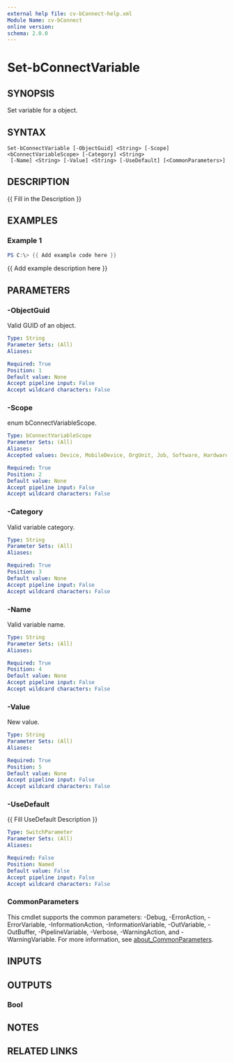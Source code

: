 ```yaml
---
external help file: cv-bConnect-help.xml
Module Name: cv-bConnect
online version:
schema: 2.0.0
---
```


# Set-bConnectVariable

## SYNOPSIS
Set variable for a object.

## SYNTAX

```
Set-bConnectVariable [-ObjectGuid] <String> [-Scope] <bConnectVariableScope> [-Category] <String>
 [-Name] <String> [-Value] <String> [-UseDefault] [<CommonParameters>]
```

## DESCRIPTION
{{ Fill in the Description }}

## EXAMPLES

### Example 1
```powershell
PS C:\> {{ Add example code here }}
```

{{ Add example description here }}

## PARAMETERS

### -ObjectGuid
Valid GUID of an object.

```yaml
Type: String
Parameter Sets: (All)
Aliases:

Required: True
Position: 1
Default value: None
Accept pipeline input: False
Accept wildcard characters: False
```

### -Scope
enum bConnectVariableScope.

```yaml
Type: bConnectVariableScope
Parameter Sets: (All)
Aliases:
Accepted values: Device, MobileDevice, OrgUnit, Job, Software, HardwareProfile

Required: True
Position: 2
Default value: None
Accept pipeline input: False
Accept wildcard characters: False
```

### -Category
Valid variable category.

```yaml
Type: String
Parameter Sets: (All)
Aliases:

Required: True
Position: 3
Default value: None
Accept pipeline input: False
Accept wildcard characters: False
```

### -Name
Valid variable name.

```yaml
Type: String
Parameter Sets: (All)
Aliases:

Required: True
Position: 4
Default value: None
Accept pipeline input: False
Accept wildcard characters: False
```

### -Value
New value.

```yaml
Type: String
Parameter Sets: (All)
Aliases:

Required: True
Position: 5
Default value: None
Accept pipeline input: False
Accept wildcard characters: False
```

### -UseDefault
{{ Fill UseDefault Description }}

```yaml
Type: SwitchParameter
Parameter Sets: (All)
Aliases:

Required: False
Position: Named
Default value: False
Accept pipeline input: False
Accept wildcard characters: False
```

### CommonParameters
This cmdlet supports the common parameters: -Debug, -ErrorAction, -ErrorVariable, -InformationAction, -InformationVariable, -OutVariable, -OutBuffer, -PipelineVariable, -Verbose, -WarningAction, and -WarningVariable. For more information, see [about_CommonParameters](http://go.microsoft.com/fwlink/?LinkID=113216).

## INPUTS

## OUTPUTS

### Bool
## NOTES

## RELATED LINKS
